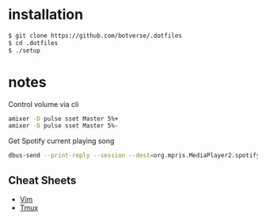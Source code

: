 # installation

```bash
$ git clone https://github.com/botverse/.dotfiles
$ cd .dotfiles
$ ./setup
```

# notes

Control volume via cli

```bash
amixer -D pulse sset Master 5%+
amixer -D pulse sset Master 5%-
```

Get Spotify current playing song

```bash
dbus-send --print-reply --session --dest=org.mpris.MediaPlayer2.spotify /org/mpris/MediaPlayer2 org.freedesktop.DBus.Properties.Get string:'org.mpris.MediaPlayer2.Player' string:'Metadata'
```

## Cheat Sheets

* [Vim](https://gist.github.com/botverse/0ba56adc7c19da785c78#file-vim-cheatsheet-md)
* [Tmux](https://gist.github.com/MohamedAlaa/2961058#file-tmux-cheatsheet-markdown)
